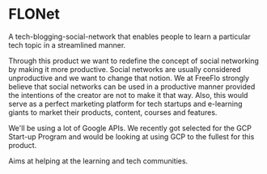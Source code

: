 # FLONet

A tech-blogging-social-network that enables people to learn a particular tech topic in a streamlined manner.<br>

Through this product we want to redefine the concept of social networking by making it more productive. Social networks are usually considered unproductive and we want to change that notion. We at FreeFlo strongly believe that social networks can be used in a productive manner provided the intentions of the creator are not to make it that way. Also, this would serve as a perfect marketing platform for tech startups and e-learning giants to market their products, content, courses and features. <br>

We'll be using a lot of Google APIs. We recently got selected for the GCP Start-up Program and would be looking at using GCP to the fullest for this product. <br>

Aims at helping at the learning and tech communities.
